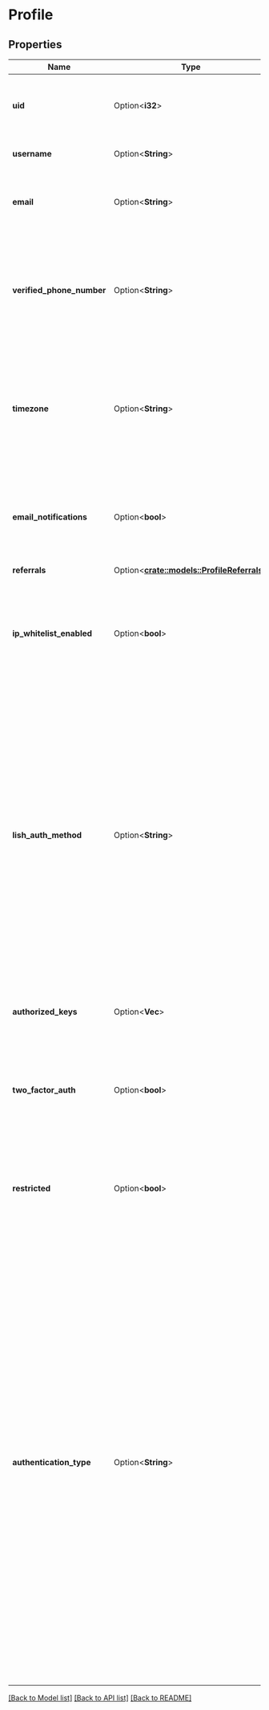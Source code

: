 # Profile

## Properties

Name | Type | Description | Notes
------------ | ------------- | ------------- | -------------
**uid** | Option<**i32**> | Your unique ID in our system. This value will never change, and can safely be used to identify your User.  | [optional][readonly]
**username** | Option<**String**> | Your username, used for logging in to our system.  | [optional][readonly]
**email** | Option<**String**> | Your email address.  This address will be used for communication with Linode as necessary.  | [optional]
**verified_phone_number** | Option<**String**> | The phone number verified for this Profile with the **Phone Number Verify** ([POST /profile/phone-number/verify](/docs/api/profile/#phone-number-verify)) command.  `null` if this Profile has no verified phone number.  | [optional][readonly]
**timezone** | Option<**String**> | The timezone you prefer to see times in. This is not used by the API directly. It is provided for the benefit of clients such as the Linode Cloud Manager and other clients built on the API. All times returned by the API are in UTC.  | [optional]
**email_notifications** | Option<**bool**> | If true, you will receive email notifications about account activity.  If false, you may still receive business-critical communications through email.  | [optional]
**referrals** | Option<[**crate::models::ProfileReferrals**](Profile_referrals.md)> |  | [optional]
**ip_whitelist_enabled** | Option<**bool**> | If true, logins for your User will only be allowed from whitelisted IPs. This setting is currently deprecated, and cannot be enabled.  If you disable this setting, you will not be able to re-enable it.  | [optional]
**lish_auth_method** | Option<**String**> | The authentication methods that are allowed when connecting to [the Linode Shell (Lish)](/docs/guides/lish/). * `keys_only` is the most secure if you intend to use Lish. * `disabled` is recommended if you do not intend to use Lish at all. * If this account's Cloud Manager authentication type is set to a Third-Party Authentication method, `password_keys` cannot be used as your Lish authentication method. To view this account's Cloud Manager `authentication_type` field, send a request to the [View Profile](/docs/api/profile/#profile-view) endpoint.  | [optional]
**authorized_keys** | Option<**Vec<String>**> | The list of SSH Keys authorized to use Lish for your User. This value is ignored if `lish_auth_method` is \"disabled.\"  | [optional]
**two_factor_auth** | Option<**bool**> | If true, logins from untrusted computers will require Two Factor Authentication.  See [/profile/tfa-enable](/docs/api/profile/#two-factor-secret-create) to enable Two Factor Authentication.  | [optional]
**restricted** | Option<**bool**> | If true, your User has restrictions on what can be accessed on your Account. To get details on what entities/actions you can access/perform, see [/profile/grants](/docs/api/profile/#grants-list).  | [optional]
**authentication_type** | Option<**String**> | This account's Cloud Manager authentication type. Authentication types are chosen through Cloud Manager and authorized when logging into your account. These authentication types are either the user's password (in conjunction with their username), or the name of their indentity provider such as GitHub. For example, if a user:  - Has never used Third-Party Authentication, their authentication type will be `password`. - Is using Third-Party Authentication, their authentication type will be the name of their Identity Provider (eg. `github`). - Has used Third-Party Authentication and has since revoked it, their authentication type will be `password`.   **Note:** This functionality may not yet be available in Cloud Manager. See the [Cloud Manager Changelog](/changelog/cloud-manager/) for the latest updates.  | [optional][readonly]

[[Back to Model list]](../README.md#documentation-for-models) [[Back to API list]](../README.md#documentation-for-api-endpoints) [[Back to README]](../README.md)


